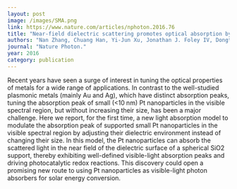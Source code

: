 ```yaml
---
layout: post
image: /images/SMA.png
link: https://www.nature.com/articles/nphoton.2016.76
title: "Near-field dielectric scattering promotes optical absorption by platinum nanoparticles"
authors: "Nan Zhang, Chuang Han, Yi-Jun Xu, Jonathan J. Foley IV, Dongtang Zhang, Jason Codrington, Stephen K. Gray & Yugang Sun"
journal: "Nature Photon."
year: 2016
category: publication
---
```

Recent years have seen a surge of interest in tuning the optical properties of metals for a wide range of applications. In contrast to the well-studied plasmonic metals (mainly Au and Ag), which have distinct absorption peaks, tuning the absorption peak of small (<10 nm) Pt nanoparticles in the visible spectral region, but without increasing their size, has been a major challenge. Here we report, for the first time, a new light absorption model to modulate the absorption peak of supported small Pt nanoparticles in the visible spectral region by adjusting their dielectric environment instead of changing their size. In this model, the Pt nanoparticles can absorb the scattered light in the near field of the dielectric surface of a spherical SiO2 support, thereby exhibiting well-defined visible-light absorption peaks and driving photocatalytic redox reactions. This discovery could open a promising new route to using Pt nanoparticles as visible-light photon absorbers for solar energy conversion.
